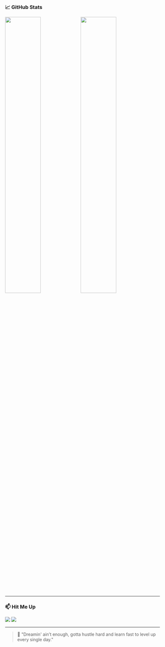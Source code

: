 ### 📈 GitHub Stats

<p align="left">
  <img src="https://github-readme-stats.vercel.app/api?username=hosigakitama&show_icons=true&theme=radical" width="48%" />
  <img src="https://github-readme-streak-stats.herokuapp.com/?user=hosigakitama&theme=radical" width="48%" />
</p>

---

### 📫 Hit Me Up
<p align="left">
  <a href="mailto:baristashell0@gmail.com" target="_blank"><img src="https://img.shields.io/badge/Gmail-D14836?style=for-the-badge&logo=gmail&logoColor=white" /></a>
  <a href="https://instagram.com/takaaame" target="_blank"><img src="https://img.shields.io/badge/Instagram-E4405F?style=for-the-badge&logo=instagram&logoColor=white" /></a>
</p>

---

> 🧠 "Dreamin' ain’t enough, gotta hustle hard and learn fast to level up every single day."
